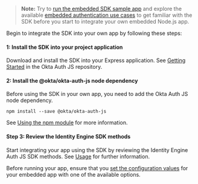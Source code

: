> **Note:** Try to [run the embedded SDK sample app](/docs/guides/oie-embedded-common-run-samples/nodejs/main/#run-the-embedded-sdk-sample-app) and explore the available [embedded authentication use cases](/docs/guides/oie-embedded-sdk-use-case-basic-sign-in/nodejs/main/) to get familiar with the SDK before you start to integrate your own embedded Node.js app.

Begin to integrate the SDK into your own app by following these steps:

#### 1: Install the SDK into your project application

Download and install the SDK into your Express application. See [Getting Started](https://github.com/okta/okta-auth-js#getting-started) in the Okta Auth JS repository.

#### 2: Install the @okta/okta-auth-js node dependency

Before using the SDK in your own app, you need to add the Okta Auth JS node dependency.

```console
npm install --save @okta/okta-auth-js
```

See [Using the npm module](https://github.com/okta/okta-auth-js#using-the-npm-module) for more information.

#### Step 3: Review the Identity Engine SDK methods

Start integrating your app using the SDK by reviewing the Identity Engine Auth JS SDK methods. See [Usage](https://github.com/okta/okta-auth-js/blob/master/docs/idx.md#usage) for further information.

Before running your app, ensure that you [set the configuration values](#set-the-configuration-values) for your embedded app with one of the available options.
